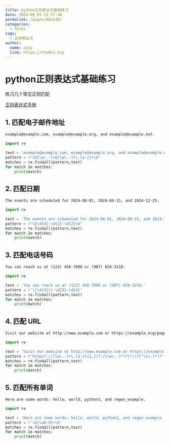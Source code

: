 ```yaml
---
title: python正则表达式基础练习
date: 2024-08-03 21:57:40
permalink: /pages/08a538/
categories:
  - notes
tags:
  - 正则表达式
author: 
  name: ajay
  link: https://the0n3.top
---
```

# python正则表达式基础练习

练习几个常见正则匹配

[正则表达式手册](https://tool.oschina.net/uploads/apidocs/jquery/regexp.html)

## 1. 匹配电子邮件地址

```txt
example@example.com, example@example.org, and example@example.net.
```

```python
import re 

text = 'example@example.com, example@example.org, and example@example.net.'
pattern = r"\b[\w\.-]+@[\w\.-]+\.[a-z]+\b"
matches = re.findall(pattern,text)
for match in matches:
	print(match)
```


## 2. 匹配日期

```txt
The events are scheduled for 2024-08-01, 2024-09-15, and 2024-12-25.
```

```python
import re 

text = 'The events are scheduled for 2024-08-01, 2024-09-15, and 2024-12-25.'
pattern = r"\b\d{4}-\d{2}-\d{2}\b"
matches = re.findall(pattern,text)
for match in matches:
	print(match)
```

## 3. 匹配电话号码

```txt
You can reach us at (123) 456-7890 or (987) 654-3210.
```

```python
import re 

text = 'You can reach us at (123) 456-7890 or (987) 654-3210.'
pattern = r'\(\d{3}\) \d{3}-\d{4}'
matches = re.findall(pattern,text)
for match in matches:
	print(match)
```

## 4. 匹配 URL

```txt
Visit our website at http://www.example.com or https://example.org/page?query=1.
```

```python
import re 

text = 'Visit our website at http://www.example.com or https://example.org/page?query=1.'
pattern = r'https?://[\w\.-]+\.[a-z]{2,}(?:/[\w\.-]*)?(?:\?[^\s\.]*)?'
matches = re.findall(pattern,text)
for match in matches:
	print(match)
```

## 5. 匹配所有单词

```txt
Here are some words: hello, world, python3, and regex_example.
```

```python
import re 

text = 'Here are some words: hello, world, python3, and regex_example.'
pattern = r'\b[\w0-9]+\b'
matches = re.findall(pattern,text)
for match in matches:
	print(match)
```